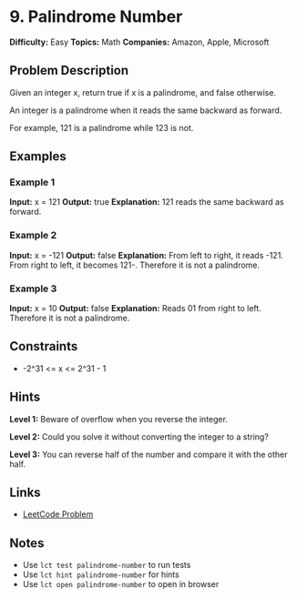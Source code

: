 # 9. Palindrome Number

**Difficulty:** Easy
**Topics:** Math
**Companies:** Amazon, Apple, Microsoft

## Problem Description

Given an integer x, return true if x is a palindrome, and false otherwise.

An integer is a palindrome when it reads the same backward as forward.

For example, 121 is a palindrome while 123 is not.

## Examples

### Example 1
**Input:** x = 121
**Output:** true
**Explanation:** 121 reads the same backward as forward.

### Example 2
**Input:** x = -121
**Output:** false
**Explanation:** From left to right, it reads -121. From right to left, it becomes 121-. Therefore it is not a palindrome.

### Example 3
**Input:** x = 10
**Output:** false
**Explanation:** Reads 01 from right to left. Therefore it is not a palindrome.

## Constraints

- -2^31 <= x <= 2^31 - 1



## Hints

**Level 1:** Beware of overflow when you reverse the integer.

**Level 2:** Could you solve it without converting the integer to a string?

**Level 3:** You can reverse half of the number and compare it with the other half.

## Links

- [LeetCode Problem](https://leetcode.com/problems/palindrome-number/)

## Notes

- Use `lct test palindrome-number` to run tests
- Use `lct hint palindrome-number` for hints
- Use `lct open palindrome-number` to open in browser